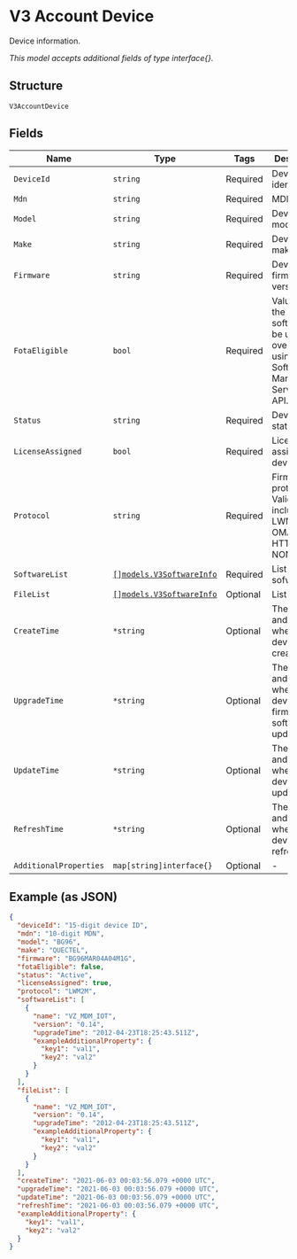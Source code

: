 
# V3 Account Device

Device information.

*This model accepts additional fields of type interface{}.*

## Structure

`V3AccountDevice`

## Fields

| Name | Type | Tags | Description |
|  --- | --- | --- | --- |
| `DeviceId` | `string` | Required | Device identifier. |
| `Mdn` | `string` | Required | MDN. |
| `Model` | `string` | Required | Device model. |
| `Make` | `string` | Required | Device make. |
| `Firmware` | `string` | Required | Device firmware version. |
| `FotaEligible` | `bool` | Required | Value=true if the device software can be upgraded over the air using the Software Management Services API. |
| `Status` | `string` | Required | Device status. |
| `LicenseAssigned` | `bool` | Required | License assigned device. |
| `Protocol` | `string` | Required | Firmware protocol. Valid values include: LWM2M, OMADM, HTTP or NONE. |
| `SoftwareList` | [`[]models.V3SoftwareInfo`](../../doc/models/v3-software-info.md) | Required | List of sofware. |
| `FileList` | [`[]models.V3SoftwareInfo`](../../doc/models/v3-software-info.md) | Optional | List of files. |
| `CreateTime` | `*string` | Optional | The date and time of when the device is created. |
| `UpgradeTime` | `*string` | Optional | The date and time of when the device firmware or software is updated. |
| `UpdateTime` | `*string` | Optional | The date and time of when the device is updated. |
| `RefreshTime` | `*string` | Optional | The date and time of when the device is refreshed. |
| `AdditionalProperties` | `map[string]interface{}` | Optional | - |

## Example (as JSON)

```json
{
  "deviceId": "15-digit device ID",
  "mdn": "10-digit MDN",
  "model": "BG96",
  "make": "QUECTEL",
  "firmware": "BG96MAR04A04M1G",
  "fotaEligible": false,
  "status": "Active",
  "licenseAssigned": true,
  "protocol": "LWM2M",
  "softwareList": [
    {
      "name": "VZ_MDM_IOT",
      "version": "0.14",
      "upgradeTime": "2012-04-23T18:25:43.511Z",
      "exampleAdditionalProperty": {
        "key1": "val1",
        "key2": "val2"
      }
    }
  ],
  "fileList": [
    {
      "name": "VZ_MDM_IOT",
      "version": "0.14",
      "upgradeTime": "2012-04-23T18:25:43.511Z",
      "exampleAdditionalProperty": {
        "key1": "val1",
        "key2": "val2"
      }
    }
  ],
  "createTime": "2021-06-03 00:03:56.079 +0000 UTC",
  "upgradeTime": "2021-06-03 00:03:56.079 +0000 UTC",
  "updateTime": "2021-06-03 00:03:56.079 +0000 UTC",
  "refreshTime": "2021-06-03 00:03:56.079 +0000 UTC",
  "exampleAdditionalProperty": {
    "key1": "val1",
    "key2": "val2"
  }
}
```

